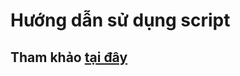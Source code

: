 # Hướng dẫn sử dụng script

## Tham khảo [tại đây](https://github.com/congto/openstack-tools/blob/master/docs/openstack-pike-scripts.md)
